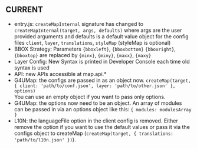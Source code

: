CURRENT
-------

* entry.js: `createMapInternal` signature has changed to
`createMapInternal(target, args, defaults)` where args are the user
provided arguments and defaults is a default value object for the config
files `client`, `layer`, `translations`, `styleMap` (styleMap is optional)
* BBOX Strategy: Parameters `{bboxleft}`, `{bboxbottom}` `{bboxright}`,
`{bboxtop}` are replaced by `{minx}`, `{miny}`, `{maxx}`, `{maxy}`
* Layer Config: New Syntax is printed in Developer Console each time old
syntax is used
* API: new APIs accessible at map.api.*
* G4UMap: the configs are passed in as an object now. `createMap(target,
{ client: 'path/to/conf.json', layer: 'path/to/other.json' }, options)`  
        You can use an empty object if you want to pass only options.
* G4UMap: the options now need to be an object. An array of modules can
be passed in via an options object like this: `{ modules: modulesArray }`
* L10N: the languageFile option in the client config is removed. Either
remove the option if you want to use the default values or pass it via
the configs object to createMap (`createMap(target,
{ translations: 'path/to/l10n.json' })`). 